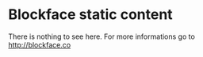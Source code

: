 # Blockface static content

There is nothing to see here.
For more informations go to http://blockface.co
